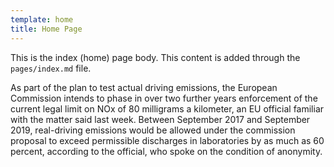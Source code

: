 ```yaml
---
template: home
title: Home Page
---
```


This is the index (home) page body.
This content is added through the `pages/index.md` file.

As part of the plan to test actual driving emissions, the European Commission intends to phase in over two further years enforcement of the current legal limit on NOx of 80 milligrams a kilometer, an EU official familiar with the matter said last week. Between September 2017 and September 2019, real-driving emissions would be allowed under the commission proposal to exceed permissible discharges in laboratories by as much as 60 percent, according to the official, who spoke on the condition of anonymity.
